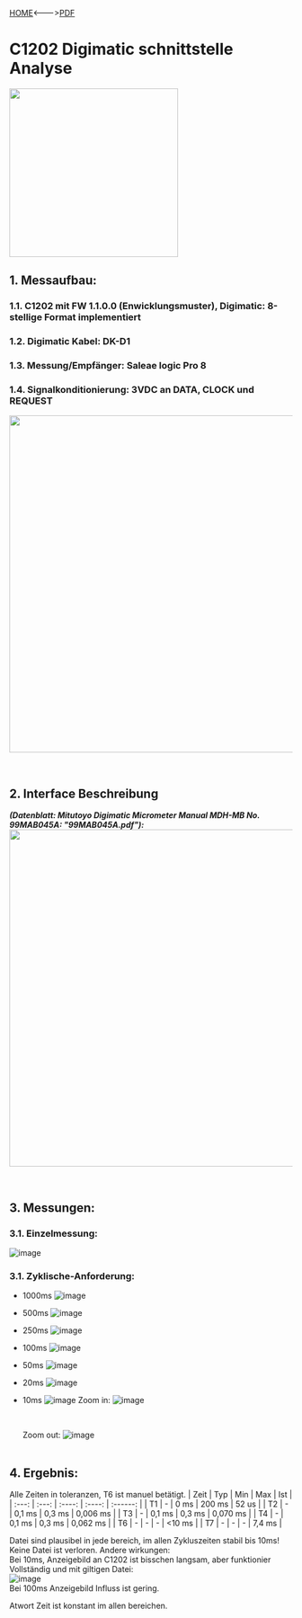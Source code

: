 [HOME](../Deckblatt_Digimatic_analyse.md)<--->[PDF](C1202_Digimatic_analyse.pdf)
# C1202 Digimatic schnittstelle Analyse
<img src="device.png" height=300px/><br>

## 1. Messaufbau:
### 1.1. C1202 mit FW 1.1.0.0 (Enwicklungsmuster), **Digimatic: 8-stellige Format implementiert**
### 1.2. Digimatic Kabel: DK-D1
### 1.3. Messung/Empfänger: Saleae logic Pro 8
### 1.4. Signalkonditionierung: 3VDC an DATA, CLOCK und REQUEST
<img src="setup.png" width=600px/><br>
<div style="page-break-after: always;"></div><br>

## 2. Interface Beschreibung
***(Datenblatt: Mitutoyo Digimatic Micrometer Manual MDH-MB No. 99MAB045A: "99MAB045A.pdf"):***<br>
<img src="digimatic_20.png" width="600px">
<div style="page-break-after: always;"></div><br>

## 3. Messungen:
### 3.1. Einzelmessung:
![image](_Docs_/Digimatic_analyse/Millimar_C1202/meas.png)
### 3.1. Zyklische-Anforderung:
- 1000ms
  ![image](_Docs_/Digimatic_analyse/Millimar_C1202/1000ms.png)
- 500ms
  ![image](_Docs_/Digimatic_analyse/Millimar_C1202/500ms.png)
- 250ms
  ![image](_Docs_/Digimatic_analyse/Millimar_C1202/250ms.png)
- 100ms
  ![image](_Docs_/Digimatic_analyse/Millimar_C1202/100ms.png)
- 50ms
  ![image](_Docs_/Digimatic_analyse/Millimar_C1202/50ms.png)
- 20ms
  ![image](_Docs_/Digimatic_analyse/Millimar_C1202/20ms.png)
- 10ms
  ![image](_Docs_/Digimatic_analyse/Millimar_C1202/10ms.png)
  Zoom in:
  ![image](10ms_zoom_in.png)
  <div style="page-break-after: always;"></div><br>

  Zoom out:
  ![image](10ms_zoom_out.png)
<br><br>
## 4. Ergebnis:
Alle Zeiten in toleranzen, T6 ist manuel betätigt.
| Zeit  |  Typ  |  Min   |  Max   |   Ist    |
| :---: | :---: | :----: | :----: | :------: |
|  T1   |   -   |  0 ms  | 200 ms |  52 us   |
|  T2   |   -   | 0,1 ms | 0,3 ms | 0,006 ms |
|  T3   |   -   | 0,1 ms | 0,3 ms | 0,070 ms |
|  T4   |   -   | 0,1 ms | 0,3 ms | 0,062 ms |
|  T6   |   -   |   -    |   -    |  <10 ms  |
|  T7   |   -   |   -    |   -    |  7,4 ms  |

Datei sind plausibel in jede bereich, im allen Zykluszeiten stabil bis 10ms! Keine Datei ist verloren.
Andere wirkungen:<br>
Bei 10ms, Anzeigebild an C1202 ist bisschen langsam, aber funktionier Vollständig und mit giltigen Datei:<br>
![image](10ms.bmp)<br>
Bei 100ms Anzeigebild Influss ist gering.

Atwort Zeit ist konstant im allen bereichen.

